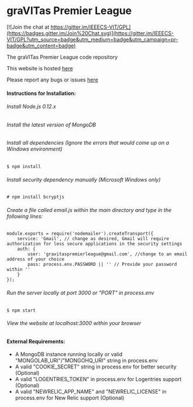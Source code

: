 graVITas Premier League
=======================

[![Join the chat at https://gitter.im/IEEECS-VIT/GPL](https://badges.gitter.im/Join%20Chat.svg)](https://gitter.im/IEEECS-VIT/GPL?utm_source=badge&utm_medium=badge&utm_campaign=pr-badge&utm_content=badge)

The graVITas Premier League code repository

This website is hosted [here](http://www.gravitaspremierleague.com)

Please report any bugs or issues [here](https://github.com/IEEECS-VIT/GPL/issues) 

#### Instructions for Installation:
###### Install Node.js 0.12.x
###### Install the latest version of MongoDB
###### Install all dependencies (Ignore the errors that would come up on a Windows environment)

    $ npm install
    
###### Install security dependency manually (Microsoft Windows only)

    # npm install bcryptjs
    
###### Create a file called email.js within the main directory and type in the following lines:
    module.exports = require('nodemailer').createTransport({
        service: 'Gmail', // change as desired, Gmail will require authorization for less secure applications in the security settings
        auth: {
            user: 'gravitaspremierleague@gmail.com', //change to an email address of your choice
            pass: process.env.PASSWORD || '' // Provide your password within ''
        }
    });
        
###### Run the server locally at port 3000 or "PORT" in process.env

    $ npm start
    
###### View the website at localhost:3000 within your browser    
    
#### External Requirements:
* A MongoDB instance running locally or valid "MONGOLAB_URI"/"MONGOHQ_URI" string in process.env 
* A valid "COOKIE_SECRET" string in process.env for better security (Optional)
* A valid "LOGENTRIES_TOKEN" in process.env for Logentries support (Optional)
* A valid "NEWRELIC_APP_NAME" and "NEWRELIC_LICENSE" in process.env for New Relic support (Optional)